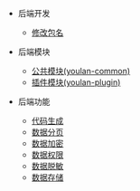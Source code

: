 * 后端开发
    * [修改包名](/docs/java-handbook/modify-package.md "修改包名")

* 后端模块
    * [公共模块(youlan-common)](/docs/java-handbook/common-modules.md "公共模块(youlan-common)")
    * [插件模块(youlan-plugin)](/docs/java-handbook/plugin-modules.md "插件模块(youlan-plugin)")

* 后端功能
    * [代码生成](/docs/java-handbook/function-generator.md "代码生成")
    * [数据分页](/docs/java-handbook/function-pagination.md "数据分页")
    * [数据加密](/docs/java-handbook/function-crypto.md "数据加密")
    * [数据权限](/docs/java-handbook/data-permission.md "数据权限")
    * [数据脱敏](/docs/java-handbook/function-sensitive.md "数据脱敏")
    * [数据存储](/docs/java-handbook/function-storage.md "数据存储")


